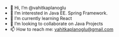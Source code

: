 - 👋 Hi, I’m @vahitkaplanoglu
- 👀 I’m interested in Java EE. Spring Framework.
- 🌱 I’m currently learning React
- 💞️ I’m looking to collaborate on Java Projects
- 📫 How to reach me: vahitkaplanoglu@gmail.com

<!---
vahitkaplanoglu/vahitkaplanoglu is a ✨ special ✨ repository because its `README.md` (this file) appears on your GitHub profile.
You can click the Preview link to take a look at your changes.
--->
